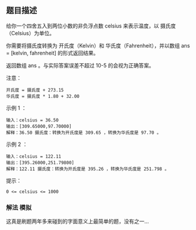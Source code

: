 ## 题目描述
给你一个四舍五入到两位小数的非负浮点数 celsius 来表示温度，以 摄氏度（Celsius）为单位。

你需要将摄氏度转换为 开氏度（Kelvin）和 华氏度（Fahrenheit），并以数组 ans = [kelvin, fahrenheit] 的形式返回结果。

返回数组 ans 。与实际答案误差不超过 10-5 的会视为正确答案。

注意：
```
开氏度 = 摄氏度 + 273.15
华氏度 = 摄氏度 * 1.80 + 32.00
```

示例 1 ：
```
输入：celsius = 36.50
输出：[309.65000,97.70000]
解释：36.50 摄氏度：转换为开氏度是 309.65 ，转换为华氏度是 97.70 。
```
示例 2 ：
```
输入：celsius = 122.11
输出：[395.26000,251.79800]
解释：122.11 摄氏度：转换为开氏度是 395.26 ，转换为华氏度是 251.798 。
```

提示：
```
0 <= celsius <= 1000
```

### 解法 模拟
这真是刷题两年多来碰到的字面意义上最简单的题，没有之一…